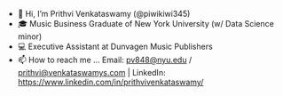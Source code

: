 * 👋 Hi, I’m Prithvi Venkataswamy (@piwikiwi345)
* 🎓 Music Business Graduate of New York University (w/ Data Science minor)
* 💻 Executive Assistant at Dunvagen Music Publishers
* 📫 How to reach me ... Email: pv848@nyu.edu / prithvi@venkataswamys.com | LinkedIn: https://www.linkedin.com/in/prithvivenkataswamy/

